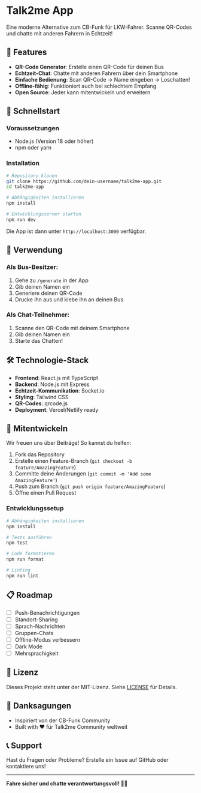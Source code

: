 # Talk2me App

Eine moderne Alternative zum CB-Funk für LKW-Fahrer. Scanne QR-Codes und chatte mit anderen Fahrern in Echtzeit!

## 🎯 Features

- **QR-Code Generator**: Erstelle einen QR-Code für deinen Bus
- **Echtzeit-Chat**: Chatte mit anderen Fahrern über dein Smartphone
- **Einfache Bedienung**: Scan QR-Code → Name eingeben → Loschatten!
- **Offline-fähig**: Funktioniert auch bei schlechtem Empfang
- **Open Source**: Jeder kann mitentwickeln und erweitern

## 🚀 Schnellstart

### Voraussetzungen
- Node.js (Version 18 oder höher)
- npm oder yarn

### Installation

```bash
# Repository klonen
git clone https://github.com/dein-username/talk2me-app.git
cd talk2me-app

# Abhängigkeiten installieren
npm install

# Entwicklungsserver starten
npm run dev
```

Die App ist dann unter `http://localhost:3000` verfügbar.

## 📱 Verwendung

### Als Bus-Besitzer:
1. Gehe zu `/generate` in der App
2. Gib deinen Namen ein
3. Generiere deinen QR-Code
4. Drucke ihn aus und klebe ihn an deinen Bus

### Als Chat-Teilnehmer:
1. Scanne den QR-Code mit deinem Smartphone
2. Gib deinen Namen ein
3. Starte das Chatten!

## 🛠️ Technologie-Stack

- **Frontend**: React.js mit TypeScript
- **Backend**: Node.js mit Express
- **Echtzeit-Kommunikation**: Socket.io
- **Styling**: Tailwind CSS
- **QR-Codes**: qrcode.js
- **Deployment**: Vercel/Netlify ready

## 🤝 Mitentwickeln

Wir freuen uns über Beiträge! So kannst du helfen:

1. Fork das Repository
2. Erstelle einen Feature-Branch (`git checkout -b feature/AmazingFeature`)
3. Committe deine Änderungen (`git commit -m 'Add some AmazingFeature'`)
4. Push zum Branch (`git push origin feature/AmazingFeature`)
5. Öffne einen Pull Request

### Entwicklungssetup

```bash
# Abhängigkeiten installieren
npm install

# Tests ausführen
npm test

# Code formatieren
npm run format

# Linting
npm run lint
```

## 📋 Roadmap

- [ ] Push-Benachrichtigungen
- [ ] Standort-Sharing
- [ ] Sprach-Nachrichten
- [ ] Gruppen-Chats
- [ ] Offline-Modus verbessern
- [ ] Dark Mode
- [ ] Mehrsprachigkeit

## 📄 Lizenz

Dieses Projekt steht unter der MIT-Lizenz. Siehe [LICENSE](LICENSE) für Details.

## 🙏 Danksagungen

- Inspiriert von der CB-Funk Community
- Built with ❤️ für Talk2me Community weltweit

## 📞 Support

Hast du Fragen oder Probleme? Erstelle ein Issue auf GitHub oder kontaktiere uns!

---

**Fahre sicher und chatte verantwortungsvoll! 🚛💬** 
